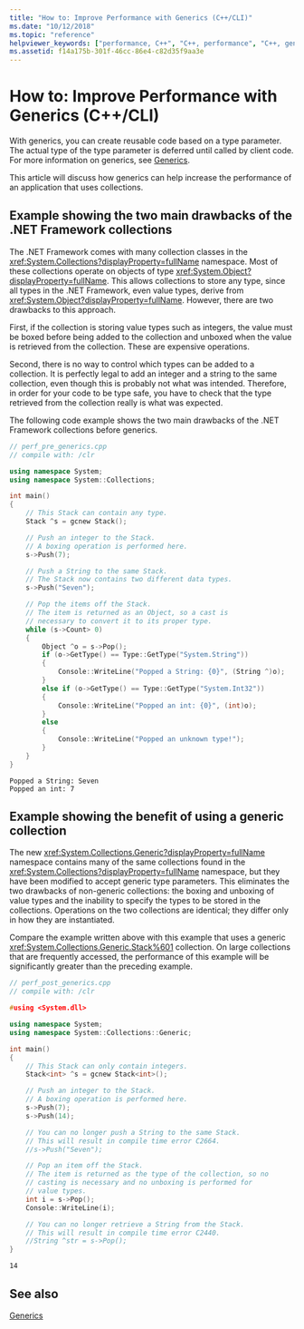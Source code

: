 ```yaml
---
title: "How to: Improve Performance with Generics (C++/CLI)"
ms.date: "10/12/2018"
ms.topic: "reference"
helpviewer_keywords: ["performance, C++", "C++, performance", "C++, generics", "generics [C++], performance"]
ms.assetid: f14a175b-301f-46cc-86e4-c82d35f9aa3e
---
```

# How to: Improve Performance with Generics (C++/CLI)

With generics, you can create reusable code based on a type parameter. The actual type of the type parameter is deferred until called by client code. For more information on generics, see [Generics](generics-cpp-component-extensions.md).

This article will discuss how generics can help increase the performance of an application that uses collections.

## Example showing the two main drawbacks of the .NET Framework collections

The .NET Framework comes with many collection classes in the <xref:System.Collections?displayProperty=fullName> namespace. Most of these collections operate on objects of type <xref:System.Object?displayProperty=fullName>. This allows collections to store any type, since all types in the .NET Framework, even value types, derive from <xref:System.Object?displayProperty=fullName>. However, there are two drawbacks to this approach.

First, if the collection is storing value types such as integers, the value must be boxed before being added to the collection and unboxed when the value is retrieved from the collection. These are expensive operations.

Second, there is no way to control which types can be added to a collection. It is perfectly legal to add an integer and a string to the same collection, even though this is probably not what was intended. Therefore, in order for your code to be type safe, you have to check that the type retrieved from the collection really is what was expected.

The following code example shows the two main drawbacks of the .NET Framework collections before generics.

```cpp
// perf_pre_generics.cpp
// compile with: /clr

using namespace System;
using namespace System::Collections;

int main()
{
    // This Stack can contain any type.
    Stack ^s = gcnew Stack();

    // Push an integer to the Stack.
    // A boxing operation is performed here.
    s->Push(7);

    // Push a String to the same Stack.
    // The Stack now contains two different data types.
    s->Push("Seven");

    // Pop the items off the Stack.
    // The item is returned as an Object, so a cast is
    // necessary to convert it to its proper type.
    while (s->Count> 0)
    {
        Object ^o = s->Pop();
        if (o->GetType() == Type::GetType("System.String"))
        {
            Console::WriteLine("Popped a String: {0}", (String ^)o);
        }
        else if (o->GetType() == Type::GetType("System.Int32"))
        {
            Console::WriteLine("Popped an int: {0}", (int)o);
        }
        else
        {
            Console::WriteLine("Popped an unknown type!");
        }
    }
}
```

```Output
Popped a String: Seven
Popped an int: 7
```

## Example showing the benefit of using a generic collection

The new <xref:System.Collections.Generic?displayProperty=fullName> namespace contains many of the same collections found in the <xref:System.Collections?displayProperty=fullName> namespace, but they have been modified to accept generic type parameters. This eliminates the two drawbacks of non-generic collections: the boxing and unboxing of value types and the inability to specify the types to be stored in the collections. Operations on the two collections are identical; they differ only in how they are instantiated.

Compare the example written above with this example that uses a generic <xref:System.Collections.Generic.Stack%601> collection. On large collections that are frequently accessed, the performance of this example will be significantly greater than the preceding example.

```cpp
// perf_post_generics.cpp
// compile with: /clr

#using <System.dll>

using namespace System;
using namespace System::Collections::Generic;

int main()
{
    // This Stack can only contain integers.
    Stack<int> ^s = gcnew Stack<int>();

    // Push an integer to the Stack.
    // A boxing operation is performed here.
    s->Push(7);
    s->Push(14);

    // You can no longer push a String to the same Stack.
    // This will result in compile time error C2664.
    //s->Push("Seven");

    // Pop an item off the Stack.
    // The item is returned as the type of the collection, so no
    // casting is necessary and no unboxing is performed for
    // value types.
    int i = s->Pop();
    Console::WriteLine(i);

    // You can no longer retrieve a String from the Stack.
    // This will result in compile time error C2440.
    //String ^str = s->Pop();
}
```

```Output
14
```

## See also

[Generics](generics-cpp-component-extensions.md)

